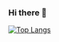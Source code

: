 ### Hi there 👋

[![Top Langs](https://github-readme-stats-umber-nine.vercel.app/api/top-langs/?username=Wolfee0071&layout=compact&theme=radical&exclude_repo=sitocybercraft)](https://github.com/anuraghazra/github-readme-stats)
